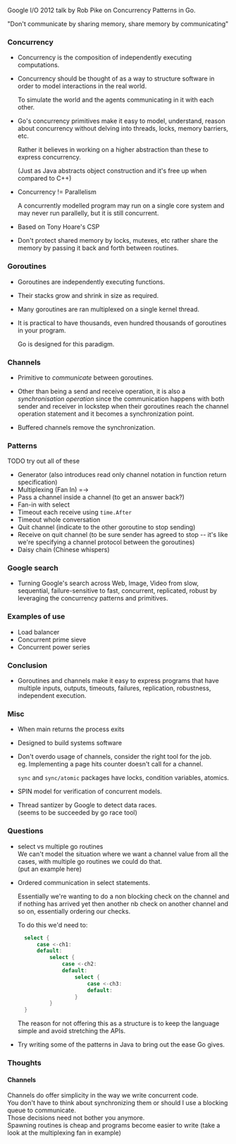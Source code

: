 Google I/O 2012 talk by Rob Pike on Concurrency Patterns in Go.

"Don't communicate by sharing memory, share memory by communicating"

### Concurrency

* Concurrency is the composition of independently executing computations.

* Concurrency should be thought of as a way to structure software in order to model interactions in the real world.   

  To simulate the world and the agents communicating in it with each other.

* Go's concurrency primitives make it easy to model, understand, reason about concurrency without delving into threads, locks, memory barriers, etc.  

  Rather it believes in working on a higher abstraction than these to express concurrency.

  (Just as Java abstracts object construction and it's free up when compared to C++)

* Concurrency != Parallelism  

  A concurrently modelled program may run on a single core system and may never run parallelly, but it is still concurrent.

* Based on Tony Hoare's CSP

* Don't protect shared memory by locks, mutexes, etc rather share the memory by passing it back and forth between routines.

### Goroutines

* Goroutines are independently executing functions.

* Their stacks grow and shrink in size as required.

* Many goroutines are ran multiplexed on a single kernel thread.

* It is practical to have thousands, even hundred thousands of goroutines in your program.

  Go is designed for this paradigm.

### Channels

* Primitive to _communicate_ between goroutines.

* Other than being a send and receive operation, it is also a _synchronisation operation_ since the communication happens with both sender and receiver in lockstep when their goroutines reach the channel operation statement and it becomes a synchronization point.

* Buffered channels remove the synchronization.

### Patterns

TODO try out all of these

* Generator (also introduces read only channel notation in function return specification)
* Multiplexing (Fan In) =->  
* Pass a channel inside a channel (to get an answer back?)
* Fan-in with select  
* Timeout each receive using `time.After`  
* Timeout whole conversation  
* Quit channel (indicate to the other goroutine to stop sending)  
* Receive on quit channel (to be sure sender has agreed to stop -- it's like we're specifying a channel protocol between the goroutines)  
* Daisy chain (Chinese whispers)  


### Google search

* Turning Google's search across Web, Image, Video from slow, sequential, failure-sensitive to fast, concurrent, replicated, robust by leveraging the concurrency patterns and primitives.

### Examples of use 

* Load balancer
* Concurrent prime sieve
* Concurrent power series


### Conclusion

* Goroutines and channels make it easy to express programs that have multiple inputs, outputs, timeouts, failures, replication, robustness, independent execution.

### Misc
* When main returns the process exits
* Designed to build systems software
* Don't overdo usage of channels, consider the right tool for the job.  
  eg. Implementing a page hits counter doesn't call for a channel.

  `sync` and `sync/atomic` packages have locks, condition variables, atomics.

* SPIN model for verification of concurrent models.

* Thread santizer by Google to detect data races.  
  (seems to be succeeded by go race tool)


### Questions

* select vs multiple go routines  
  We can't model the situation where we want a channel value from all the cases, with multiple go routines we could do that.  
  (put an example here)

* Ordered communication in select statements.  

  Essentially we're wanting to do a non blocking check on the channel and if nothing has arrived yet then another nb check on another channel and so on, essentially ordering our checks.  

  To do this we'd need to:
  ```go
    select {
        case <-ch1:
        default:
            select {
                case <-ch2:
                default:
                    select {
                        case <-ch3:
                        default:
                    }
            }
    }
  ```
  The reason for not offering this as a structure is to keep the language simple and avoid stretching the APIs.

* Try writing some of the patterns in Java to bring out the ease Go gives.


### Thoughts

#### Channels
Channels do offer simplicity in the way we write concurrent code.   
You don't have to think about synchronizing them or should I use a blocking queue to communicate.  
Those decisions need not bother you anymore.  
Spawning routines is cheap and programs become easier to write (take a look at the multiplexing fan in example)